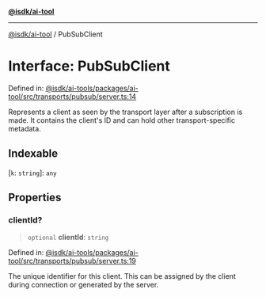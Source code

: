 [**@isdk/ai-tool**](../README.md)

***

[@isdk/ai-tool](../globals.md) / PubSubClient

# Interface: PubSubClient

Defined in: [@isdk/ai-tools/packages/ai-tool/src/transports/pubsub/server.ts:14](https://github.com/isdk/ai-tool.js/blob/209a87173b5eabb2f81db6ea9a6784f34c24e271/src/transports/pubsub/server.ts#L14)

Represents a client as seen by the transport layer after a subscription is made.
It contains the client's ID and can hold other transport-specific metadata.

## Indexable

\[`k`: `string`\]: `any`

## Properties

### clientId?

> `optional` **clientId**: `string`

Defined in: [@isdk/ai-tools/packages/ai-tool/src/transports/pubsub/server.ts:19](https://github.com/isdk/ai-tool.js/blob/209a87173b5eabb2f81db6ea9a6784f34c24e271/src/transports/pubsub/server.ts#L19)

The unique identifier for this client.
This can be assigned by the client during connection or generated by the server.
